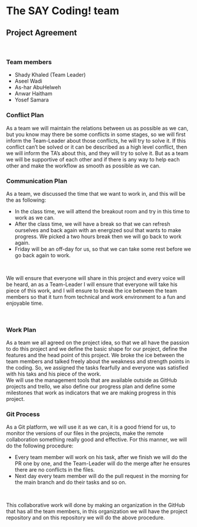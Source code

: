 
# The SAY Coding! team 

## Project Agreement 

<br>


### Team members
* Shady Khaled (Team Leader)
* Aseel Wadi
* As-har AbuHelweh
* Anwar Haitham
* Yosef Samara


### Conflict Plan
As a team we will maintain the relations between us as possible as we can, but you know may there be some conflicts in some stages, so we will first inform the Team-Leader about those conflicts, he will try to solve it. If this conflict can’t be solved or it can be described as a high level conflict, then we will inform the TA’s about this, and they will try to solve it. But as a team we will be supportive of each other and if there is any way to help each other and make the workflow as smooth as possible as we can.
<br>

### Communication Plan

As a team, we discussed the time that we want to work in, and this will be the as following:<br>
* In the class time, we will attend the breakout room and try in this time to work as we can.<br>
* After the class time, we will have a break so that we can refresh ourselves and back again with an energized soul that wants to make progress. We picked a two hours break then we will go back to work again.<br>
* Friday will be an off-day for us, so that we can take some rest before we go back again to work.
<br>

We will ensure that everyone will share in this project and every voice will be heard, an as a Team-Leader I will ensure that everyone will take his piece of this work, and I will ensure to break the ice between the team members so that it turn from technical and work environment to a fun and enjoyable time.

<br>

### Work Plan
As a team we all agreed on the project idea, so that we all have the passion to do this project and we define the basic shape for our project, define the features and the head point of this project. We broke the ice between the team members and talked freely about the weakness and strength points in the coding. So, we assigned the tasks fearfully and everyone was satisfied with his taks and his piece of the work.
<br>
We will use the management tools that are available outside as GitHub projects and trello, we also define our progress plan and define some milestones that work as indicators that we are making progress in this project.


### Git Process

As a Git platform, we will use it as we can, it is a good friend for us, to monitor the versions of our files in the projects, make the remote collaboration something really good and effective.
For this manner, we will do the following procedure:
* Every team member will work on his task, after we finish we will do the PR one by one, and the Team-Leader will do the merge after he ensures there are no conflicts in the files.
* Next day every team member will do the pull request in the morning for the main branch and do their tasks and so on.
<br>

This collaborative work will done by making an organization in the GitHub that has all the team members, in this organization we will have the project repository and on this repository we will do the above procedure.










